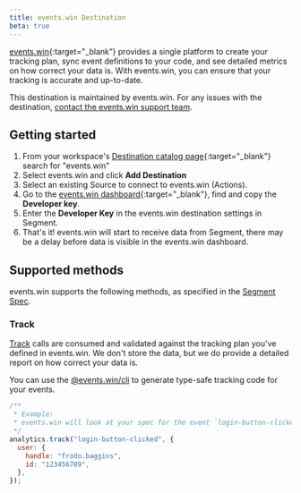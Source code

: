 ```yaml
---
title: events.win Destination
beta: true
---
```


[events.win](https://events.win/?utm_source=segmentio&utm_medium=docs&utm_campaign=partners){:target="\_blank”} provides a single platform to create your tracking plan, sync event definitions to your code, and see detailed metrics on how correct your data is. With events.win, you can ensure that your tracking is accurate and up-to-date.

This destination is maintained by events.win. For any issues with the destination, [contact the events.win support team](mailto:hi@events.win).

## Getting started

1. From your workspace's [Destination catalog page](https://app.segment.com/goto-my-workspace/destinations/catalog){:target="\_blank”} search for "events.win"
2. Select events.win and click **Add Destination**
3. Select an existing Source to connect to events.win (Actions).
4. Go to the [events.win dashboard](https://app.events.win/developers){:target="\_blank"}, find and copy the **Developer key**.
5. Enter the **Developer Key** in the events.win destination settings in Segment.
6. That's it! events.win will start to receive data from Segment, there may be a delay before data is visible in the events.win dashboard.

## Supported methods

events.win supports the following methods, as specified in the [Segment Spec](/docs/connections/spec).

### Track

[Track](/docs/connections/spec/track) calls are consumed and validated against the tracking plan you've defined in events.win. We don't store the data, but we do provide a detailed report on how correct your data is.

You can use the [@events.win/cli](https://www.npmjs.com/package/@events.win/cli) to generate type-safe tracking code for your events.

```js
/**
 * Example:
 * events.win will look at your spec for the event `login-button-clicked` and validate the properties `handle` and `id` are present and have the correct data type.
 */
analytics.track("login-button-clicked", {
  user: {
    handle: "frodo.baggins",
    id: "123456789",
  },
});
```
